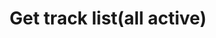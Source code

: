 ---
title: Get track list(all active)
position_number: 16
type: get
description: /trade/entrust/track-list
parameters:
    - 
        name: page
        type: integer
        mandatory: false
        default: 1
        description: page
        ranges:
    -
        name: size
        type: integer
        mandatory: false
        default: 10
        description: Quantity of a single page
        ranges:
    -
        name: endTime
        type: integer
        mandatory: false
        default: N/A
        description:
        ranges:
    -
        name: startTime
        type: integer
        mandatory: false
        default: N/A
        description: start time
        ranges:
    - 
        name: symbol
        type: string
        mandatory: false
        default: N/A
        description: symbol
        ranges:
content_markdown: |-

                 #### **Limit Flow Rules**

                 200/s/apikey
left_code_blocks:
    -
        code_block: "public void getTrackDetail() {\r\n\tString text = HttpUtil.get(URL + \"/data/api/v1/future-u/trade/entrust/track-list\");\r\n\tSystem.out.println(text);\r\n}"
        title: Java
        language: java
right_code_blocks:
    - code_block: |-
        {
         "msgInfo": {
            "code": "",
            "msg": ""
          },
          "msg": "",
          "data": {
            items:[
              "activationPrice": 0,      //Activation price
              "avgPrice": 0,             //Average price
              "callback": "",            //Callback range configuration 1:PROPORTION 2:FIXED
              "callbackVal": 0,          //Callback value
              "configActivation": false, //Whether to configure activation price
              "createdTime": 0,          //Creat time
              "currentPrice": 0,         //Real-time price, compared with the activation price and order price, to determine the direction of the activation price
              "desc": "",                //Describe
              "executedQty": 0,          //Actual transaction quantity
              "orderSide": "",           //Order side
              "ordinary": true,          //
              "origQty": 0,              //Quantity (Cont)
              "positionSide": "",        //Position side
              "price": 0,                //Order price
              "state": "",               //Order state: NOT_ACTIVATION:inactivated;NOT_TRIGGERED:not triggered;TRIGGERING:triggering;TRIGGERED:triggered;USER_REVOCATION:user revocation;PLATFORM_REVOCATION:platform rejects;EXPIRED:expired;DELEGATION_FAILED:delegation failed
              "stopPrice": 0,            //Trigger price
              "symbol": "",              //Symbol
              "trackId": 0,              //Track id
              "triggerPriceType": "",    //Trigger price type
              "updatedTime": 0           //Update time
            ],
            page: 1,                     //Page
            ps: 10,                      //Page size
            total: 20                    //Total
          },
          "code": 200
        }
      title: Response
      language: json
---